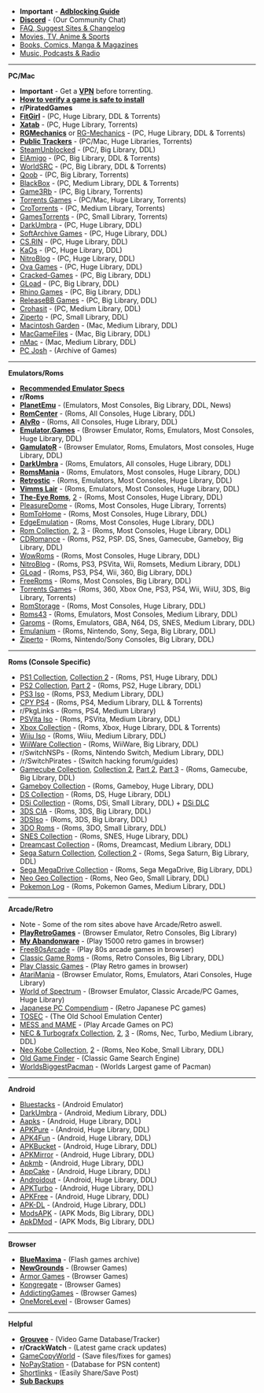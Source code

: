 * **Important** - [**Adblocking Guide**](https://github.com/freemediaheckyeah/streaming/wiki/Adblockers) 
* **[Discord](https://discord.gg/vgnaeka)** - (Our Community Chat)
* [FAQ, Suggest Sites & Changelog](https://redd.it/emesmu) 
* [Movies, TV, Anime & Sports](https://redd.it/a2csq0)
* [Books, Comics, Manga & Magazines](https://redd.it/cveubp)
* [Music, Podcasts & Radio](https://redd.it/dhw2lh)

***

**PC/Mac**

* **Important** - Get a [**VPN**](https://github.com/freemediaheckyeah/streaming/wiki/VPNS) before torrenting. 
* **[How to verify a game is safe to install](https://www.reddit.com/r/Piracy/wiki/vetting_game_downloads)**
* **r/PiratedGames**
* [**FitGirl**](https://tinyurl.com/h6e7wye) - (PC, Huge Library, DDL & Torrents)
* [**Xatab**](https://tinyurl.com/y58mjdw2) - (PC, Huge Library, Torrents)
* [**RGMechanics**](https://tinyurl.com/y64een9v) or [RG-Mechanics](https://tinyurl.com/yy2pxng2) - (PC, Huge Library, DDL & Torrents)
* [**Public Trackers**](https://tinyurl.com/y2rfhvsy) - (PC/Mac, Huge Libraries, Torrents)
* [SteamUnblocked](https://tinyurl.com/vofj2ha) - (PC/, Big Library, DDL)
* [ElAmigo](https://tinyurl.com/y2cz9azw) - (PC, Big Library, DDL & Torrents)
* [WorldSRC](https://tinyurl.com/yyg6a7o5) - (PC, Big Library, DDL & Torrents)
* [Qoob](https://tinyurl.com/y6c9u4bt) - (PC, Big Library, Torrents)
* [BlackBox](https://tinyurl.com/p5egh5f) - (PC, Medium Library, DDL & Torrents)
* [Game3Rb](https://tinyurl.com/yxgef2zo) - (PC, Big Library, Torrents)
* [Torrents Games](https://tinyurl.com/y44gewr4) - (PC/Mac, Huge Library, Torrents) 
* [CroTorrents](https://tinyurl.com/y99lbpok) - (PC, Medium Library, Torrents)
* [GamesTorrents](https://tinyurl.com/y2te47fa) - (PC, Small Library, Torrents)
* [DarkUmbra](https://tinyurl.com/y2phc3qg) - (PC, Huge Library, DDL)
* [SoftArchive Games](https://tinyurl.com/yy3m9nrg) - (PC, Huge Library, DDL)
* [CS.RIN](https://tinyurl.com/y3f398uy) - (PC, Huge Library, DDL)
* [KaOs](https://tinyurl.com/yy3upa5r) - (PC, Huge Library, DDL)
* [NitroBlog](https://tinyurl.com/y22965z7) - (PC, Huge Library, DDL)
* [Ova Games](https://tinyurl.com/ld9xmlg) - (PC, Huge Library, DDL)
* [Cracked-Games](https://tinyurl.com/zgdx354) - (PC, Big Library, DDL)
* [GLoad](https://tinyurl.com/yxnmy9ht) - (PC, Big Library, DDL)
* [Rhino Games](https://tinyurl.com/y4bpder7) - (PC, Big Library, DDL)
* [ReleaseBB Games](https://tinyurl.com/y3dydrtf) - (PC, Big Library, DDL)
* [Crohasit](https://tinyurl.com/yy4ughtg) - (PC, Medium Library, DDL)
* [Ziperto](https://tinyurl.com/y98r5au6) - (PC, Small Library, DDL)
* [Macintosh Garden](https://tinyurl.com/ml37l5) - (Mac, Medium Library, DDL)
* [MacGameFiles](https://tinyurl.com/y6f5lsn3) - (Mac, Big Library, DDL)
* [nMac](https://tinyurl.com/wwbk8ep) - (Mac, Medium Library, DDL)
* [PC Josh](https://tinyurl.com/jv8ywpn) - (Archive of Games)

***

**Emulators/Roms**

* [**Recommended Emulator Specs**](https://tinyurl.com/st4zjtf)
* **r/Roms**
* [**PlanetEmu**](https://tinyurl.com/294hy) - (Emulators, Most Consoles, Big Library, DDL, News)
* [**RomCenter**](https://tinyurl.com/w2tz55j) - (Roms, All Consoles, Huge Library, DDL)
* [**AlvRo**](https://tinyurl.com/y4pfxr4e) - (Roms, All Consoles, Huge Library, DDL)
* [**Emulator.Games**](https://tinyurl.com/y9bp5bdp) - (Browser Emulator, Roms, Emulators, Most Consoles, Huge Library, DDL)
* [**GamulatoR**](https://tinyurl.com/yxpztvmk) -  (Browser Emulator, Roms, Emulators, Most consoles, Huge Library, DDL)
* [**DarkUmbra**](https://tinyurl.com/y2phc3qg) - (Roms, Emulators, All consoles, Huge Library, DDL)
* [**RomsMania**](https://tinyurl.com/yyy9qjev) - (Roms, Emulators, Most consoles, Huge Library, DDL)
* [**Retrostic**](https://tinyurl.com/y65tpn76) - (Roms, Emulators, Most Consoles, Huge Library, DDL)
* [**Vimms Lair**](https://tinyurl.com/y5eykm25) - (Roms, Emulators, Most Consoles, Huge Library, DDL)
* [**The-Eye Roms**](https://tinyurl.com/y826xk3o), [2](https://tinyurl.com/y6yjsva6) - (Roms, Most Consoles, Huge Library, DDL)
* [PleasureDome](https://tinyurl.com/5kq4ly) - (Roms, Most Consoles, Huge Library, Torrents)
* [RomToHome](https://tinyurl.com/ydhc8lue) - (Roms, Most Consoles, Huge Library, DDL)
* [EdgeEmulation](https://tinyurl.com/y65qwvdk) - (Roms, Most Consoles, Huge Library, DDL)
* [Rom Collection](https://tinyurl.com/hfr9hf7), [2](https://tinyurl.com/yahnya7r), [3](https://tinyurl.com/yy3rwek4) - (Roms, Most Consoles, Huge Library, DDL)
* [CDRomance](https://tinyurl.com/y2ulrop4) - (Roms, PS2, PSP. DS, Snes, Gamecube, Gameboy, Big Library, DDL) 
* [WowRoms](https://tinyurl.com/y5okll28) - (Roms, Most Consoles, Huge Library, DDL)
* [NitroBlog](https://tinyurl.com/y22965z7) - (Roms, PS3, PSVita, Wii, Romsets, Medium Library, DDL)
* [GLoad](https://tinyurl.com/yxnmy9ht) - (Roms, PS3, PS4, Wii, 360, Big Library, DDL)
* [FreeRoms](https://tinyurl.com/y4lcg493) - (Roms, Most Consoles, Big Library, DDL)
* [Torrents Games](https://tinyurl.com/y44gewr4) - (Roms, 360, Xbox One, PS3, PS4, Wii, WiiU, 3DS, Big Library, Torrents)
* [RomStorage](https://tinyurl.com/ycslkrob) - (Roms, Most Consoles, Huge Library, DDL)
* [Roms43](http://roms43.com/) - (Roms, Emulators, Most Consoles, Medium Library, DDL)
* [Garoms](https://tinyurl.com/y32zkm5v) - (Roms, Emulators, GBA, N64, DS, SNES, Medium Library, DDL)
* [Emulanium](https://tinyurl.com/yxnycry5) - (Roms, Nintendo, Sony, Sega, Big Library, DDL)
* [Ziperto](https://tinyurl.com/y98r5au6) - (Roms, Nintendo/Sony Consoles, Big Library, DDL)

***

**Roms (Console Specific)**

* [PS1 Collection](https://tinyurl.com/y29wdtmq), [Collection 2](https://tinyurl.com/y3gc8z48) - (Roms, PS1, Huge Library, DDL)
* [PS2 Collection](https://tinyurl.com/lxolo7e), [Part 2](https://tinyurl.com/y5wcm6l3) - (Roms, PS2, Huge Library, DDL)
* [PS3 Iso](https://tinyurl.com/thz2em8) - (Roms, PS3, Medium Library, DDL)
* [CPY PS4](https://tinyurl.com/y5vsdpeh) - (Roms, PS4, Medium Library, DLL & Torrents)
* r/PkgLinks - (Roms, PS4, Medium Library)
* [PSVita Iso](https://tinyurl.com/yykfz3ft) - (Roms, PSVita, Medium Library, DDL)
* [Xbox Collection](https://tinyurl.com/yyp4kywz) - (Roms, Xbox, Huge Library, DDL & Torrents)
* [Wiiu Iso](https://tinyurl.com/y6q3clhg) - (Roms, Wiiu, Medium Library, DDL)
* [WiiWare Collection](https://tinyurl.com/yaxc2n4w) - (Roms, WiiWare, Big Library, DDL)
* r/SwitchNSPs - (Roms, Nintendo Switch, Medium Library, DDL)
* /r/SwitchPirates - (Switch hacking forum/guides)
* [Gamecube Collection](https://tinyurl.com/y2zccvpy), [Collection 2](https://tinyurl.com/yxtucw3r), [Part 2](https://tinyurl.com/y6gdxmtf), [Part 3](https://tinyurl.com/y2n3zzcp) - (Roms, Gamecube, Big Library, DDL) 
* [Gameboy Collection](https://tinyurl.com/y2c2hbpx) - (Roms, Gameboy, Huge Library, DDL)
* [DS Collection](https://tinyurl.com/y6khvlt9) - (Roms, DS, Huge Library, DDL)
* [DSi Collection](https://tinyurl.com/y69jaq2t) - (Roms, DSi, Small Library, DDL) + [DSi DLC](https://tinyurl.com/y4hxeon7)
* [3DS CIA](https://tinyurl.com/y92grpl7) - (Roms, 3DS, Big Library, DDL)
* [3DSIso](https://tinyurl.com/y4hsxunv) - (Roms, 3DS, Big Library, DDL)
* [3DO Roms](https://tinyurl.com/yct36r3h) - (Roms, 3DO, Small Library, DDL)
* [SNES Collection](https://tinyurl.com/y6d98l75) - (Roms, SNES, Huge Library, DDL)
* [Dreamcast  Collection](https://tinyurl.com/yybcdjnm) - (Roms, Dreamcast, Medium Library, DDL)
* [Sega Saturn Collection](https://tinyurl.com/zhlmxst), [Collection 2](https://tinyurl.com/yyldrs56) - (Roms, Sega Saturn, Big Library, DDL)
* [Sega MegaDrive Collection](https://tinyurl.com/y6jt8t82) - (Roms, Sega MegaDrive, Big Library, DDL)
* [Neo Geo Collection](https://tinyurl.com/y2egjqz6) - (Roms, Neo Geo, Small Library, DDL)
* [Pokemon Log](https://tinyurl.com/yx9uuka2) - (Roms, Pokemon Games, Medium Library, DDL)

***

**Arcade/Retro**

* Note - Some of the rom sites above have Arcade/Retro aswell.
* [**PlayRetroGames**](https://tinyurl.com/y65pb8xe) - (Browser Emulator, Retro Consoles, Big Library)
* [**My Abandonware**](https://tinyurl.com/y9qs7bp9) - (Play 15000 retro games in browser)
* [Free80sArcade](https://tinyurl.com/mkuxr8) - (Play 80s arcade games in browser)
* [Classic Game Roms](https://tinyurl.com/l37vfwy) - (Roms, Retro Consoles, Big Library, DDL)
* [Play Classic Games](https://tinyurl.com/y3eb4vnj) - (Play Retro games in browser)
* [AtariMania](https://tinyurl.com/yhh27q6) - (Browser Emulator, Roms, Emulators, Atari Consoles, Huge Library)
* [World of Spectrum](https://tinyurl.com/4ffplqu) - (Browser Emulator, Classic Arcade/PC Games, Huge Library)
* [Japanese PC Compendium](https://tinyurl.com/yy49bumo) - (Retro Japanese PC games)
* [TOSEC](https://tinyurl.com/y35mqd6q) - (The Old School Emulation Center)
* [MESS and MAME](https://tinyurl.com/y4vpzrdf) - (Play Arcade Games on PC)
* [NEC & Turbografx Collection](https://tinyurl.com/y4uc7nyc), [2](https://tinyurl.com/y2vcon45), [3](https://tinyurl.com/y6snnofe) - (Roms, Nec, Turbo, Medium Library, DDL)
* [Neo Kobe Collection](https://tinyurl.com/y3g46fp4), [2](https://tinyurl.com/ycoy38ju) - (Roms, Neo Kobe, Small Library, DDL)
* [Old Game Finder](https://tinyurl.com/yaokjtyw) - (Classic Game Search Engine)
* [WorldsBiggestPacman](https://tinyurl.com/yxvbdph4) - (Worlds Largest game of Pacman)

***

**Android**

* [Bluestacks](https://tinyurl.com/pf7ahx8) - (Android Emulator)
* [DarkUmbra](https://tinyurl.com/udkda3l) - (Android, Medium Library, DDL)
* [Aapks](https://tinyurl.com/yxpcxokk) - (Android, Huge Library, DDL)
* [APKPure](https://tinyurl.com/y5wf54w8)  - (Android, Huge Library, DDL)
* [APK4Fun](https://tinyurl.com/y48mr9kv) - (Android, Huge Library, DDL)
* [APKBucket](https://tinyurl.com/y3avbdmb) - (Android, Huge Library, DDL)
* [APKMirror](https://tinyurl.com/h4gn78s) - (Android, Huge Library, DDL)
* [Apkmb](https://tinyurl.com/y5oegpyg) - (Android, Huge Library, DDL)
* [AppCake](https://tinyurl.com/lrpl7mj) - (Android, Huge Library, DDL)
* [Androidout](https://tinyurl.com/y458z8qw) - (Android, Huge Library, DDL)
* [APKTurbo](https://tinyurl.com/y5s2ad83) - (Android, Huge Library, DDL)
* [APKFree](https://tinyurl.com/yxs48zpz) - (Android, Huge Library, DDL)
* [APK-DL](https://tinyurl.com/y6dzdb8x) - (Android, Huge Library, DDL)
* [ModsAPK](https://tinyurl.com/yyh2s2mt) - (APK Mods, Big Library, DDL)
* [ApkDMod](https://tinyurl.com/y45gvf5p) - (APK Mods, Big Library, DDL)

***

**Browser**

* [**BlueMaxima**](https://tinyurl.com/yb7ajhdu) - (Flash games archive)
* [**NewGrounds**](https://tinyurl.com/ychczoy7) - (Browser Games)
* [Armor Games](https://tinyurl.com/3qhn7a4) - (Browser Games)
* [Kongregate](https://tinyurl.com/6tmh6bv) - (Browser Games)
* [AddictingGames](https://tinyurl.com/36vcfbq) - (Browser Games)
* [OneMoreLevel](https://tinyurl.com/434mm) - (Browser Games)

***

**Helpful**

* [**Grouvee**](https://tinyurl.com/yyt4orc4) - (Video Game Database/Tracker)
* **r/CrackWatch** - (Latest game crack updates)
* [GameCopyWorld](https://tinyurl.com/u87cbll) - (Save files/fixes for games)
* [NoPayStation](https://tinyurl.com/sn6gf2k) - (Database for PSN content)
* [Shortlinks](https://github.com/freemediaheckyeah/gaming/wiki/Shareable-Short-Links) - (Easily Share/Save Post)
* [**Sub Backups**](https://github.com/freemediaheckyeah/streaming/wiki/r-freemediaheckyeah-Backups)
